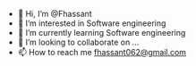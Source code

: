 - 👋 Hi, I’m @Fhassant
- 👀 I’m interested in Software engineering
- 🌱 I’m currently learning Software engineering
- 💞️ I’m looking to collaborate on ...
- 📫 How to reach me fhassant062@gmail.com

<!---
Fhassant/Fhassant is a ✨ special ✨ repository because its `README.md` (this file) appears on your GitHub profile.
You can click the Preview link to take a look at your changes.
--->
